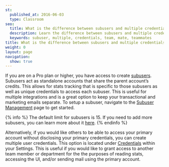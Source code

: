 ```yaml
---
st:
  published_at: 2016-06-03
  type: Classroom
seo:
  title: What is the difference between subusers and multiple credentials? 
  description: Learn the difference between subusers and multiple credentials...
  keywords: subuser, multiple, credentials, team, mate, teammates
title: What is the difference between subusers and multiple credentials? 
weight: 0
layout: page
navigation:
  show: true
---
```


If you are on a Pro plan or higher, you have access to create [subusers]({{root_url}}/Classroom/Basics/Account/what_are_subusers.html). Subusers act as standalone accounts that share the parent account’s credits. This allows for stats tracking that is specific to those subusers as well as unique credentials to access each subuser. This is useful for multiple integrations and is a great option to keep your transactional and marketing emails separate. To setup a subuser, navigate to the [Subuser Management](https://app.sendgrid.com/settings/subusers) page to get started.

{% info %}
The default limit for subusers is 15. If you need to add more subusers, you can learn more about it [here]({{root_url}}/Classroom/Basics/Account/how_do_i_add_more_subusers_to_my_account.html).
{% endinfo %}

Alternatively, if you would like others to be able to access your primary account without disclosing your primary credentials, you can create multiple user credentials. This option is located under [Credentials](https://app.sendgrid.com/settings/credentials) within your Settings. This is useful if you would like to grant access to another team member or department for the the purposes of reading stats, accessing the UI, and/or sending mail using the primary account.
